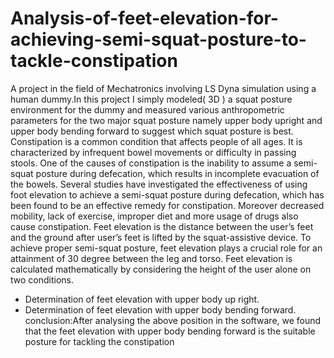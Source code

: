 # Analysis-of-feet-elevation-for-achieving-semi-squat-posture-to-tackle-constipation
A project in the field of Mechatronics involving LS Dyna simulation using a human dummy.In this project I simply modeled( 3D ) a squat posture environment for the dummy and measured various anthropometric parameters for the two major squat posture namely upper body upright and upper body bending forward to suggest which squat posture is best. 
Constipation is a common condition that affects people of all ages. It is characterized by infrequent bowel movements or difficulty in passing stools. One of the causes of constipation is the inability to assume a semi-squat posture during defecation, which results in incomplete evacuation of the bowels. 
Several studies have investigated the effectiveness of using foot elevation to achieve a semi-squat posture during defecation, which has been found to be an effective remedy for constipation. Moreover decreased mobility, lack of exercise, improper diet and more usage of drugs also cause constipation. 
Feet elevation is the distance between the user’s feet and the ground after user’s feet is lifted by the squat-assistive device. To achieve proper semi-squat posture, feet  elevation plays a crucial role for an attainment of 30 degree between the leg and torso.
Feet elevation is calculated mathematically by considering the height of the user alone on two conditions.
 - Determination of feet elevation with upper body up right.
 - Determination of feet elevation with upper body bending forward.
conclusion:After analysing the above position in the software, we found that the feet elevation with upper body bending forward is the suitable posture for tackling the constipation
